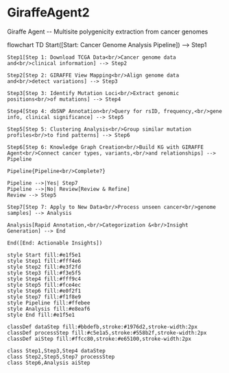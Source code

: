 # GiraffeAgent2
Giraffe Agent -- Multisite polygenicity extraction from cancer genomes

flowchart TD
    Start([Start: Cancer Genome Analysis Pipeline]) --> Step1
    
    Step1[Step 1: Download TCGA Data<br/>Cancer genome data and<br/>clinical information] --> Step2
    
    Step2[Step 2: GIRAFFE View Mapping<br/>Align genome data and<br/>detect variations] --> Step3
    
    Step3[Step 3: Identify Mutation Loci<br/>Extract genomic positions<br/>of mutations] --> Step4
    
    Step4[Step 4: dbSNP Annotation<br/>Query for rsID, frequency,<br/>gene info, clinical significance] --> Step5
    
    Step5[Step 5: Clustering Analysis<br/>Group similar mutation profiles<br/>to find patterns] --> Step6
    
    Step6[Step 6: Knowledge Graph Creation<br/>Build KG with GIRAFFE Agent<br/>Connect cancer types, variants,<br/>and relationships] --> Pipeline
    
    Pipeline{Pipeline<br/>Complete?}
    
    Pipeline -->|Yes| Step7
    Pipeline -->|No| Review[Review & Refine]
    Review --> Step5
    
    Step7[Step 7: Apply to New Data<br/>Process unseen cancer<br/>genome samples] --> Analysis
    
    Analysis[Rapid Annotation,<br/>Categorization &<br/>Insight Generation] --> End
    
    End([End: Actionable Insights])
    
    style Start fill:#e1f5e1
    style Step1 fill:#fff4e6
    style Step2 fill:#e3f2fd
    style Step3 fill:#f3e5f5
    style Step4 fill:#fff9c4
    style Step5 fill:#fce4ec
    style Step6 fill:#e0f2f1
    style Step7 fill:#f1f8e9
    style Pipeline fill:#ffebee
    style Analysis fill:#e8eaf6
    style End fill:#e1f5e1
    
    classDef dataStep fill:#bbdefb,stroke:#1976d2,stroke-width:2px
    classDef processStep fill:#c5e1a5,stroke:#558b2f,stroke-width:2px
    classDef aiStep fill:#ffcc80,stroke:#e65100,stroke-width:2px
    
    class Step1,Step3,Step4 dataStep
    class Step2,Step5,Step7 processStep
    class Step6,Analysis aiStep
